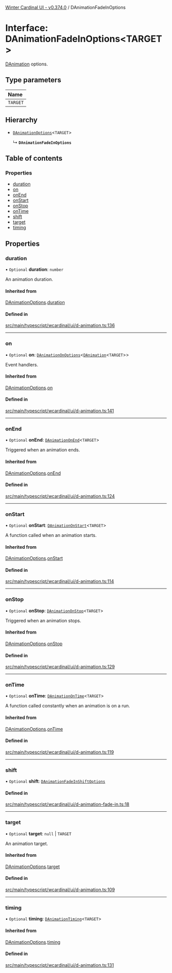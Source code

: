 [Winter Cardinal UI - v0.374.0](../index.md) / DAnimationFadeInOptions

# Interface: DAnimationFadeInOptions\<TARGET\>

[DAnimation](DAnimation.md) options.

## Type parameters

| Name |
| :------ |
| `TARGET` |

## Hierarchy

- [`DAnimationOptions`](DAnimationOptions.md)\<`TARGET`\>

  ↳ **`DAnimationFadeInOptions`**

## Table of contents

### Properties

- [duration](DAnimationFadeInOptions.md#duration)
- [on](DAnimationFadeInOptions.md#on)
- [onEnd](DAnimationFadeInOptions.md#onend)
- [onStart](DAnimationFadeInOptions.md#onstart)
- [onStop](DAnimationFadeInOptions.md#onstop)
- [onTime](DAnimationFadeInOptions.md#ontime)
- [shift](DAnimationFadeInOptions.md#shift)
- [target](DAnimationFadeInOptions.md#target)
- [timing](DAnimationFadeInOptions.md#timing)

## Properties

### duration

• `Optional` **duration**: `number`

An animation duration.

#### Inherited from

[DAnimationOptions](DAnimationOptions.md).[duration](DAnimationOptions.md#duration)

#### Defined in

[src/main/typescript/wcardinal/ui/d-animation.ts:136](https://github.com/winter-cardinal/winter-cardinal-ui/blob/v0.310.1/src/main/typescript/wcardinal/ui/d-animation.ts#L136)

___

### on

• `Optional` **on**: [`DAnimationOnOptions`](DAnimationOnOptions.md)\<[`DAnimation`](DAnimation.md)\<`TARGET`\>\>

Event handlers.

#### Inherited from

[DAnimationOptions](DAnimationOptions.md).[on](DAnimationOptions.md#on)

#### Defined in

[src/main/typescript/wcardinal/ui/d-animation.ts:141](https://github.com/winter-cardinal/winter-cardinal-ui/blob/v0.310.1/src/main/typescript/wcardinal/ui/d-animation.ts#L141)

___

### onEnd

• `Optional` **onEnd**: [`DAnimationOnEnd`](../index.md#danimationonend)\<`TARGET`\>

Triggered when an animation ends.

#### Inherited from

[DAnimationOptions](DAnimationOptions.md).[onEnd](DAnimationOptions.md#onend)

#### Defined in

[src/main/typescript/wcardinal/ui/d-animation.ts:124](https://github.com/winter-cardinal/winter-cardinal-ui/blob/v0.310.1/src/main/typescript/wcardinal/ui/d-animation.ts#L124)

___

### onStart

• `Optional` **onStart**: [`DAnimationOnStart`](../index.md#danimationonstart)\<`TARGET`\>

A function called when an animation starts.

#### Inherited from

[DAnimationOptions](DAnimationOptions.md).[onStart](DAnimationOptions.md#onstart)

#### Defined in

[src/main/typescript/wcardinal/ui/d-animation.ts:114](https://github.com/winter-cardinal/winter-cardinal-ui/blob/v0.310.1/src/main/typescript/wcardinal/ui/d-animation.ts#L114)

___

### onStop

• `Optional` **onStop**: [`DAnimationOnStop`](../index.md#danimationonstop)\<`TARGET`\>

Triggered when an animation stops.

#### Inherited from

[DAnimationOptions](DAnimationOptions.md).[onStop](DAnimationOptions.md#onstop)

#### Defined in

[src/main/typescript/wcardinal/ui/d-animation.ts:129](https://github.com/winter-cardinal/winter-cardinal-ui/blob/v0.310.1/src/main/typescript/wcardinal/ui/d-animation.ts#L129)

___

### onTime

• `Optional` **onTime**: [`DAnimationOnTime`](../index.md#danimationontime)\<`TARGET`\>

A function called constantly when an animation is on a run.

#### Inherited from

[DAnimationOptions](DAnimationOptions.md).[onTime](DAnimationOptions.md#ontime)

#### Defined in

[src/main/typescript/wcardinal/ui/d-animation.ts:119](https://github.com/winter-cardinal/winter-cardinal-ui/blob/v0.310.1/src/main/typescript/wcardinal/ui/d-animation.ts#L119)

___

### shift

• `Optional` **shift**: [`DAnimationFadeInShiftOptions`](DAnimationFadeInShiftOptions.md)

#### Defined in

[src/main/typescript/wcardinal/ui/d-animation-fade-in.ts:18](https://github.com/winter-cardinal/winter-cardinal-ui/blob/v0.310.1/src/main/typescript/wcardinal/ui/d-animation-fade-in.ts#L18)

___

### target

• `Optional` **target**: ``null`` \| `TARGET`

An animation target.

#### Inherited from

[DAnimationOptions](DAnimationOptions.md).[target](DAnimationOptions.md#target)

#### Defined in

[src/main/typescript/wcardinal/ui/d-animation.ts:109](https://github.com/winter-cardinal/winter-cardinal-ui/blob/v0.310.1/src/main/typescript/wcardinal/ui/d-animation.ts#L109)

___

### timing

• `Optional` **timing**: [`DAnimationTiming`](../index.md#danimationtiming)\<`TARGET`\>

#### Inherited from

[DAnimationOptions](DAnimationOptions.md).[timing](DAnimationOptions.md#timing)

#### Defined in

[src/main/typescript/wcardinal/ui/d-animation.ts:131](https://github.com/winter-cardinal/winter-cardinal-ui/blob/v0.310.1/src/main/typescript/wcardinal/ui/d-animation.ts#L131)
